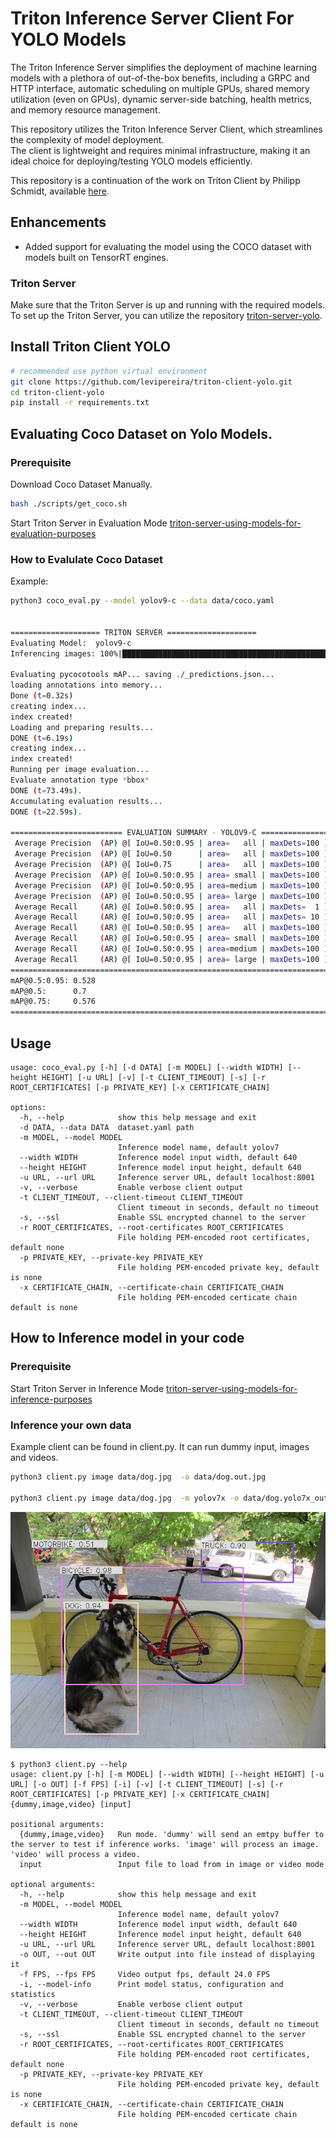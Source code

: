 # Triton Inference Server Client For YOLO Models

The Triton Inference Server simplifies the deployment of machine learning models with a plethora of out-of-the-box benefits, including a GRPC and HTTP interface, automatic scheduling on multiple GPUs, shared memory utilization (even on GPUs), dynamic server-side batching, health metrics, and memory resource management.

This repository utilizes the Triton Inference Server Client, which streamlines the complexity of model deployment. <br>
The client is lightweight and requires minimal infrastructure, making it an ideal choice for deploying/testing YOLO models efficiently.

This repository is a continuation of the work on Triton Client by Philipp Schmidt, available [here](https://github.com/philipp-schmidt/yolov7/tree/triton-deploy/deploy/triton-inference-server).


## Enhancements
- Added support for evaluating the model using the COCO dataset with models built on TensorRT engines.

### Triton Server 
Make sure that the Triton Server is up and running with the required models.
To set up the Triton Server, you can utilize the repository [triton-server-yolo](https://github.com/levipereira/triton-server-yolo).


## Install Triton Client YOLO
``` bash
# recommended use python virtual environment
git clone https://github.com/levipereira/triton-client-yolo.git
cd triton-client-yolo
pip install -r requirements.txt
```


## Evaluating Coco Dataset on Yolo Models.

### Prerequisite 
Download Coco Dataset Manually.
```bash
bash ./scripts/get_coco.sh
```
Start Triton Server in Evaluation Mode [triton-server-using-models-for-evaluation-purposes](https://github.com/levipereira/triton-server-yolo/blob/master/README.md#starting-triton-server-using-models-for-evaluation-purposes)


### How to Evalulate Coco Dataset
Example: 
```bash
python3 coco_eval.py --model yolov9-c --data data/coco.yaml


==================== TRITON SERVER ====================
Evaluating Model:  yolov9-c
Inferencing images: 100%|██████████████████████████████████████████████████████████████████████| 5000/5000 [02:20<00:00, 35.66it/s]

Evaluating pycocotools mAP... saving ./_predictions.json...
loading annotations into memory...
Done (t=0.32s)
creating index...
index created!
Loading and preparing results...
DONE (t=6.19s)
creating index...
index created!
Running per image evaluation...
Evaluate annotation type *bbox*
DONE (t=73.49s).
Accumulating evaluation results...
DONE (t=22.59s).

========================= EVALUATION SUMMARY - YOLOV9-C ========================
 Average Precision  (AP) @[ IoU=0.50:0.95 | area=   all | maxDets=100 ] = 0.528
 Average Precision  (AP) @[ IoU=0.50      | area=   all | maxDets=100 ] = 0.700
 Average Precision  (AP) @[ IoU=0.75      | area=   all | maxDets=100 ] = 0.576
 Average Precision  (AP) @[ IoU=0.50:0.95 | area= small | maxDets=100 ] = 0.361
 Average Precision  (AP) @[ IoU=0.50:0.95 | area=medium | maxDets=100 ] = 0.582
 Average Precision  (AP) @[ IoU=0.50:0.95 | area= large | maxDets=100 ] = 0.689
 Average Recall     (AR) @[ IoU=0.50:0.95 | area=   all | maxDets=  1 ] = 0.392
 Average Recall     (AR) @[ IoU=0.50:0.95 | area=   all | maxDets= 10 ] = 0.652
 Average Recall     (AR) @[ IoU=0.50:0.95 | area=   all | maxDets=100 ] = 0.702
 Average Recall     (AR) @[ IoU=0.50:0.95 | area= small | maxDets=100 ] = 0.539
 Average Recall     (AR) @[ IoU=0.50:0.95 | area=medium | maxDets=100 ] = 0.758
 Average Recall     (AR) @[ IoU=0.50:0.95 | area= large | maxDets=100 ] = 0.848
================================================================================
mAP@0.5:0.95: 0.528
mAP@0.5:      0.7
mAP@0.75:     0.576
================================================================================
```

## Usage
```
usage: coco_eval.py [-h] [-d DATA] [-m MODEL] [--width WIDTH] [--height HEIGHT] [-u URL] [-v] [-t CLIENT_TIMEOUT] [-s] [-r ROOT_CERTIFICATES] [-p PRIVATE_KEY] [-x CERTIFICATE_CHAIN]

options:
  -h, --help            show this help message and exit
  -d DATA, --data DATA  dataset.yaml path
  -m MODEL, --model MODEL
                        Inference model name, default yolov7
  --width WIDTH         Inference model input width, default 640
  --height HEIGHT       Inference model input height, default 640
  -u URL, --url URL     Inference server URL, default localhost:8001
  -v, --verbose         Enable verbose client output
  -t CLIENT_TIMEOUT, --client-timeout CLIENT_TIMEOUT
                        Client timeout in seconds, default no timeout
  -s, --ssl             Enable SSL encrypted channel to the server
  -r ROOT_CERTIFICATES, --root-certificates ROOT_CERTIFICATES
                        File holding PEM-encoded root certificates, default none
  -p PRIVATE_KEY, --private-key PRIVATE_KEY
                        File holding PEM-encoded private key, default is none
  -x CERTIFICATE_CHAIN, --certificate-chain CERTIFICATE_CHAIN
                        File holding PEM-encoded certicate chain default is none

```

## How to Inference model in your code 

### Prerequisite 
Start Triton Server in Inference Mode [triton-server-using-models-for-inference-purposes](https://github.com/levipereira/triton-server-yolo/blob/master/README.md#starting-triton-server-using-models-for-inference-purposes)

### Inference your own data
Example client can be found in client.py. It can run dummy input, images and videos.

```bash
python3 client.py image data/dog.jpg  -o data/dog.out.jpg

python3 client.py image data/dog.jpg  -m yolov7x -o data/dog.yolo7x_out.jpg
```

![exemplary output result yolov9-e](data/dog_yolov9-e.jpg)

```
$ python3 client.py --help
usage: client.py [-h] [-m MODEL] [--width WIDTH] [--height HEIGHT] [-u URL] [-o OUT] [-f FPS] [-i] [-v] [-t CLIENT_TIMEOUT] [-s] [-r ROOT_CERTIFICATES] [-p PRIVATE_KEY] [-x CERTIFICATE_CHAIN] {dummy,image,video} [input]

positional arguments:
  {dummy,image,video}   Run mode. 'dummy' will send an emtpy buffer to the server to test if inference works. 'image' will process an image. 'video' will process a video.
  input                 Input file to load from in image or video mode

optional arguments:
  -h, --help            show this help message and exit
  -m MODEL, --model MODEL
                        Inference model name, default yolov7
  --width WIDTH         Inference model input width, default 640
  --height HEIGHT       Inference model input height, default 640
  -u URL, --url URL     Inference server URL, default localhost:8001
  -o OUT, --out OUT     Write output into file instead of displaying it
  -f FPS, --fps FPS     Video output fps, default 24.0 FPS
  -i, --model-info      Print model status, configuration and statistics
  -v, --verbose         Enable verbose client output
  -t CLIENT_TIMEOUT, --client-timeout CLIENT_TIMEOUT
                        Client timeout in seconds, default no timeout
  -s, --ssl             Enable SSL encrypted channel to the server
  -r ROOT_CERTIFICATES, --root-certificates ROOT_CERTIFICATES
                        File holding PEM-encoded root certificates, default none
  -p PRIVATE_KEY, --private-key PRIVATE_KEY
                        File holding PEM-encoded private key, default is none
  -x CERTIFICATE_CHAIN, --certificate-chain CERTIFICATE_CHAIN
                        File holding PEM-encoded certicate chain default is none
```
